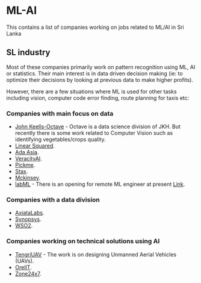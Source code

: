 # ML-AI
This contains a list of companies working on jobs related to ML/AI in Sri Lanka

## SL industry

Most of these companies primarily work on pattern recognition using ML, AI or statistics. Their main interest is in data driven decision making (ie: to optimize their decisions by looking at previous data to make higher profits).

However, there are a few situations where ML is used for other tasks including vision, computer code error finding, route planning for taxis etc:

### Companies with main focus on data

<ul>
  <li><a href="https://www.keells.com/octave/">John Keells-Octave</a> - Octave is a data science division of JKH. But recently there is some work related to Computer Vision such as identifying vegetables/crops quality. 
  <li> <a href="https://linearsquared.com">Linear Squared</a>.
  <li> <a href="https://ada-asia.com/">Ada Asia</a>.
  <li> <a href="https://veracityai.com/en/">VeracityAI</a>.
  <li> <a href="https://pickme.lk/technology">Pickme</a>.
  <li> <a href="https://www.stax.com/">Stax</a>.
  <li> <a href="https://www.mckinsey.com/business-functions/mckinsey-analytics/how-we-help-clients">Mckinsey</a>.
  <li> <a href="https://labml.ai/">labML</a> - There is an opening for remote ML engineer at present <a href="https://www.facebook.com/groups/machine.intelligence.sri.lanka/permalink/2224102294393423/">Link</a>. 
</ul>

### Companies with a data division

<ul>
  <li> <a href="https://www.axiatadigitallabs.com/">AxiataLabs</a>.
  <li> <a href="https://www.synopsys.com/">Synopsys</a>.
  <li> <a href="https://wso2.com/">WSO2</a>.
</ul>

### Companies working on technical solutions using AI

<ul>
  <li> <a href="http://tengriuav.com/">TengriUAV</a> - The work is on designing Unmanned Aerial Vehicles (UAVs). 
  <li> <a href="https://orelit.com">OrelIT</a>.
  <li> <a href="https://zone24x7.com">Zone24x7</a>.
</ul>
